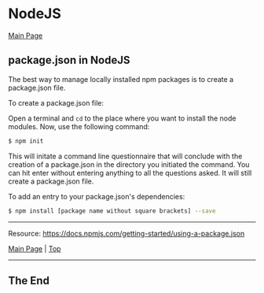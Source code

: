 <a id="top"></a>

# NodeJS

[Main Page](README.md)

## package.json in NodeJS

The best way to manage locally installed npm packages is to create a package.json file.

To create a package.json file:

Open a terminal and `cd` to the place where you want to install the node modules. Now, use the following command:

```sh
$ npm init
```

This will initate a command line questionnaire that will conclude with the creation of a package.json in the directory you initiated the command. You can hit enter without entering anything to all the questions asked. It will still create a package.json file.

To add an entry to your package.json's dependencies:

```sh
$ npm install [package name without square brackets] --save
```

---

Resource: https://docs.npmjs.com/getting-started/using-a-package.json

[Main Page](README.md) | [Top](#top)

---

## The End
